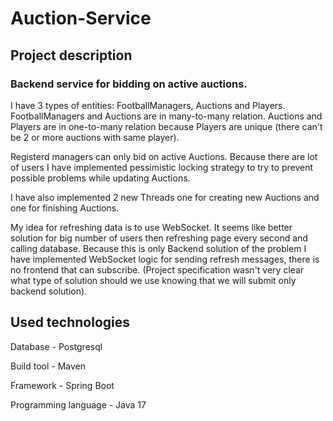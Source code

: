 # Auction-Service

## Project description

### Backend service for bidding on active auctions.

I have 3 types of entities: FootballManagers, Auctions and Players.
FootballManagers and Auctions are in many-to-many relation. Auctions and Players are in one-to-many relation because Players are unique (there can't be 2 or more auctions with same player).

Registerd managers can only bid on active Auctions. Because there are lot of users I have implemented pessimistic locking strategy to try to prevent possible problems while updating Auctions.

I have also implemented 2 new Threads one for creating new Auctions and one for finishing Auctions.

My idea for refreshing data is to use WebSocket. It seems like better solution for big number of users then refreshing page every second and calling database.
Because this is only Backend solution of the problem I have implemented WebSocket logic for sending refresh messages, there is no frontend that can subscribe. 
(Project specification wasn't very clear what type of solution should we use knowing that we will submit only backend solution).

## Used technologies

Database - Postgresql

Build tool - Maven

Framework - Spring Boot

Programming language - Java 17
